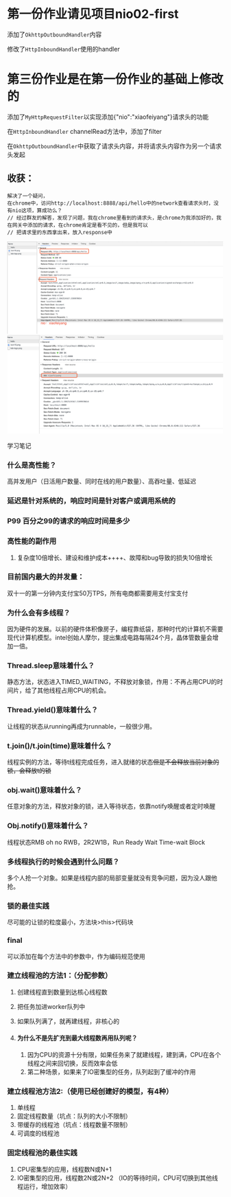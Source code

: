 第一份作业请见项目nio02-first
=======

添加了`OkhttpOutboundHandler`内容

修改了`HttpInboundHandler`使用的handler

# 第三份作业是在第一份作业的基础上修改的

添加了`MyHttpRequestFilter`以实现添加{"nio":"xiaofeiyang"}请求头的功能

在`HttpInboundHandler` channelRead方法中，添加了filter

在`OkhttpOutboundHandler`中获取了请求头内容，并将请求头内容作为另一个请求头发起

## 收获：

```
解决了一个疑问，
在chrome中，访问http://localhost:8888/api/hello中的network查看请求头时，没有nio这项，算成功么？
// 经过群友的解答，发现了问题，我在chrome里看到的请求头，是chrome为我添加好的，我在网关中添加的请求，在chrome肯定是看不见的，但是我可以
// 把请求里的东西拿出来，放入response中
```

<img src="resources/noheaders.png" style="zoom:50%;" />

<img src="resources/resphere.png" style="zoom:50%;" />

学习笔记

### 什么是高性能？

高并发用户（日活用户数量、同时在线的用户数量）、高吞吐量、低延迟

### 延迟是针对系统的，响应时间是针对客户或调用系统的

### P99 百分之99的请求的响应时间是多少

### 高性能的副作用

1. 复杂度10倍增长、建设和维护成本++++、故障和bug导致的损失10倍增长

### 目前国内最大的并发量：

双十一的第一分钟内支付宝50万TPS，所有电商都需要用支付宝支付

### 为什么会有多线程？

因为硬件的发展。以前的硬件体积像房子，编程靠纸袋，那种时代的计算机不需要现代计算机模型。intel创始人摩尔，提出集成电路每隔24个月，晶体管数量会增加一倍。

### Thread.sleep意味着什么？

静态方法，状态进入TIMED_WAITING，不释放对象锁，作用：不再占用CPU的时间片，给了其他线程占用CPU的机会。

### Thread.yield()意味着什么？

让线程的状态从running再成为runnable，一般很少用。

### t.join()/t.join(time)意味着什么？

线程实例的方法，等待t线程完成任务，进入就绪的状态~~但是不会释放当前对象的锁，会释放t的锁~~

### obj.wait()意味着什么？

任意对象的方法，释放对象的锁，进入等待状态，依靠notify唤醒或者定时唤醒

### Obj.notify()意味着什么？



线程状态RMB oh no RWB，2R2W1B，Run Ready Wait Time-wait Block

### 多线程执行的时候会遇到什么问题？

 多个人抢一个对象。如果是线程内部的局部变量就没有竞争问题，因为没人跟他抢。

### 锁的最佳实践

尽可能的让锁的粒度最小，方法块>this>代码块

### final

可以添加在每个方法中的参数中，作为编码规范使用

### 建立线程池的方法1：（分配参数）

1. 创建线程直到数量到达核心线程数

2. 把任务加进worker队列中

3. 如果队列满了，就再建线程，非核心的 

4. #### 为什么不是先扩充到最大线程数再用队列呢？

   1. 因为CPU的资源十分有限，如果任务来了就建线程，建到满，CPU在各个线程之间来回切换，反而效率会低
   2. 第二种场景，如果来了IO密集型的任务，队列起到了缓冲的作用

### 建立线程池方法2:（使用已经创建好的模型，有4种）

1. 单线程
2. 固定线程数量（坑点：队列的大小不限制）
3. 带缓存的线程池（坑点：线程数量不限制）
4. 可调度的线程池

### 固定线程池的最佳实践

1. CPU密集型的应用，线程数N或N+1
2. IO密集型的应用，线程数2N或2N+2 （IO的等待时间，CPU可切换到其他线程运行，增加效率）